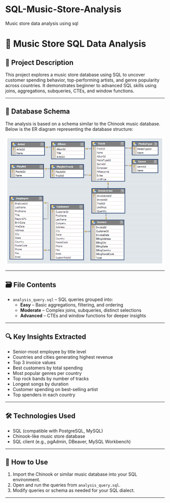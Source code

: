 # SQL-Music-Store-Analysis
Music store data analysis using sql
# 🎵 Music Store SQL Data Analysis

## 📌 Project Description

This project explores a music store database using SQL to uncover customer spending behavior, top-performing artists, and genre popularity across countries. It demonstrates beginner to advanced SQL skills using joins, aggregations, subqueries, CTEs, and window functions.

---

## 🧩 Database Schema

The analysis is based on a schema similar to the Chinook music database. Below is the ER diagram representing the database structure:

![Music Database Schema](./MusicDatabaseSchema.png)

---

## 🗃️ File Contents

- `analysis_query.sql` – SQL queries grouped into:
  - **Easy** – Basic aggregations, filtering, and ordering
  - **Moderate** – Complex joins, subqueries, distinct selections
  - **Advanced** – CTEs and window functions for deeper insights

---

## 🔍 Key Insights Extracted

- Senior-most employee by title level
- Countries and cities generating highest revenue
- Top 3 invoice values
- Best customers by total spending
- Most popular genres per country
- Top rock bands by number of tracks
- Longest songs by duration
- Customer spending on best-selling artist
- Top spenders in each country

---

## 🛠️ Technologies Used

- SQL (compatible with PostgreSQL, MySQL)
- Chinook-like music store database
- SQL client (e.g., pgAdmin, DBeaver, MySQL Workbench)

---

## 🚀 How to Use

1. Import the Chinook or similar music database into your SQL environment.
2. Open and run the queries from `analysis_query.sql`.
3. Modify queries or schema as needed for your SQL dialect.

---




